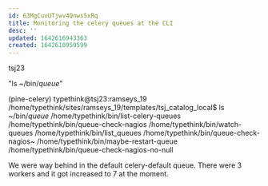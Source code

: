 ```yaml
---
id: 63MgCuvUTjwv4Qnws5xRq
title: Monitoring the celery queues at the CLI
desc: ''
updated: 1642616943363
created: 1642610959599
---
```


tsj23

"ls ~/bin/*queue*"

(pine-celery) typethink@tsj23:ramseys_19 /home/typethink/sites/ramseys_19/templates/tsj_catalog_local$ ls ~/bin/*queue*
/home/typethink/bin/list-celery-queues   /home/typethink/bin/queue-check-nagios          /home/typethink/bin/watch-queues
/home/typethink/bin/list_queues          /home/typethink/bin/queue-check-nagios~
/home/typethink/bin/maybe-restart-queue  /home/typethink/bin/queue-check-nagios-no-null


We were way behind in the default celery-default queue.  There were 3 workers and it got increased to 7 at the moment.
